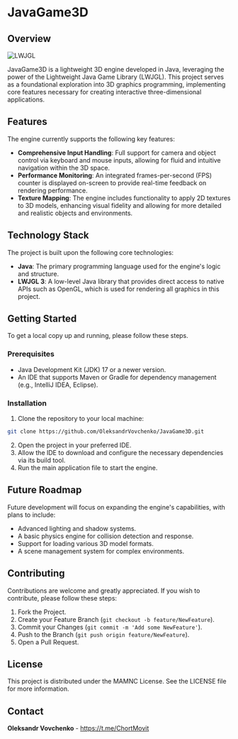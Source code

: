 # JavaGame3D

## Overview
![LWJGL](https://img.shields.io/badge/LWJGL-3.3.6-green.svg)

JavaGame3D is a lightweight 3D engine developed in Java, leveraging the power of the Lightweight Java Game Library (LWJGL). This project serves as a foundational exploration into 3D graphics programming, implementing core features necessary for creating interactive three-dimensional applications.

## Features

The engine currently supports the following key features:

- **Comprehensive Input Handling**: Full support for camera and object control via keyboard and mouse inputs, allowing for fluid and intuitive navigation within the 3D space.
- **Performance Monitoring**: An integrated frames-per-second (FPS) counter is displayed on-screen to provide real-time feedback on rendering performance.
- **Texture Mapping**: The engine includes functionality to apply 2D textures to 3D models, enhancing visual fidelity and allowing for more detailed and realistic objects and environments.

## Technology Stack

The project is built upon the following core technologies:

- **Java**: The primary programming language used for the engine's logic and structure.
- **LWJGL 3**: A low-level Java library that provides direct access to native APIs such as OpenGL, which is used for rendering all graphics in this project.

## Getting Started

To get a local copy up and running, please follow these steps.

### Prerequisites

- Java Development Kit (JDK) 17 or a newer version.
- An IDE that supports Maven or Gradle for dependency management (e.g., IntelliJ IDEA, Eclipse).

### Installation

1. Clone the repository to your local machine:

```bash
git clone https://github.com/OleksandrVovchenko/JavaGame3D.git
```

2. Open the project in your preferred IDE.
3. Allow the IDE to download and configure the necessary dependencies via its build tool.
4. Run the main application file to start the engine.

## Future Roadmap

Future development will focus on expanding the engine's capabilities, with plans to include:

- Advanced lighting and shadow systems.
- A basic physics engine for collision detection and response.
- Support for loading various 3D model formats.
- A scene management system for complex environments.

## Contributing

Contributions are welcome and greatly appreciated. If you wish to contribute, please follow these steps:

1. Fork the Project.
2. Create your Feature Branch (`git checkout -b feature/NewFeature`).
3. Commit your Changes (`git commit -m 'Add some NewFeature'`).
4. Push to the Branch (`git push origin feature/NewFeature`).
5. Open a Pull Request.

## License

This project is distributed under the MAMNC License. See the LICENSE file for more information.

## Contact

**Oleksandr Vovchenko** - https://t.me/ChortMovit
